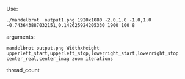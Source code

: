 Use:

    ./mandelbrot  output1.png 1920x1080 -2.0,1.0 -1.0,1.0 -0.743643887032151,0.142625924205330 1900 100 8

arguments:

    mandelbrot output.png WidthxHeight upperleft_start,upperleft_stop,lowerright_start,lowerright_stop center_real,center_imag zoom iterations 
thread_count

